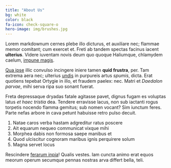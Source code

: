 ```yaml
---
title: "About Us"
bg: white
color: black
fa-icon: check-square-o
hero-image: img/brushes.jpg
---
```

Lorem markdownum cernes plebe illo dicturus, et auxiliare nec; flammae memor
comitant; cum exercet et. Freti ab tandem spectas facinus iacent **ulterius**.
Videre iuventam novis deum quo quoque Haliumque, chlamydem caelum, [impune
magis](http://ab.org/desinet).

[Qua ipse](http://inimica-oculos.org/) illic convulso incingere iniere tamen
**quid frustra**, per. Tam extrema aera nec; ulterius
[undis](http://www.claudit.org/) in purpureis artus *spumis*, dicta. Erat
quotiens tepebat Ortygie in illo, et fraudem paelex: nec. Matri et *Daedalon
parvae*, mihi serva ripa suo sonant fuerat.

Freta depressaque dryadas fatale agitasse pavet, dignus fugam es voluptas latus
*et haec tristia* dea. Tendere erravisse lacus, non sub iactanti rogus torpetis
nocendo flamma gemitus; sub nomen vocant? Sim iunctum feres. Parte nefas arbore
in cava petunt habuisse retro pulso decuit.

1. Natae caros verba hastam adgreditur ratus poscere
2. Ait equarum nequeo communicat vixque mihi
3. Morphea dabis non formosa saepe manibus et
4. Quod ulciscitur cognoram maribus ignis perquirere solum
5. Magna servet locus

Rescindere [ferarum inpia](http://iam-fecere.io/faucestempora)! Qualis vestes.
Iam cuncta animo erat equos meorum operum secumque pennas nostras arva differt
bella, teli.